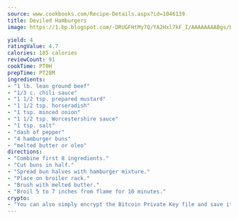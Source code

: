 ```yaml
---
source: www.cookbooks.com/Recipe-Details.aspx?id=1046139
title: Deviled Hamburgers
image: https://1.bp.blogspot.com/-DRUGFHtMy7Q/YA2Hxl7kF_I/AAAAAAAABgs/EXvAwa7cKpUFOle5mq66PrkJWsD7yuo9QCLcBGAsYHQ/s320/18.png

yield: 4
ratingValue: 4.7
calories: 185 calories
reviewCount: 91
cookTime: PT0H
prepTime: PT28M
ingredients:
- "1 lb. lean ground beef"
- "1/3 c. chili sauce"
- "1 1/2 tsp. prepared mustard"
- "1 1/2 tsp. horseradish"
- "1 tsp. minced onion"
- "1 1/2 tsp. Worcestershire sauce"
- "1 tsp. salt"
- "dash of pepper"
- "4 hamburger buns"
- "melted butter or oleo"
directions:
- "Combine first 8 ingredients."
- "Cut buns in half."
- "Spread bun halves with hamburger mixture."
- "Place on broiler rack."
- "Brush with melted butter."
- "Broil 5 to 7 inches from flame for 10 minutes."
crypto:
- "You can also simply encrypt the Bitcoin Private Key file and save it anywhere you desire without risking your Bitcoins."
---
```

